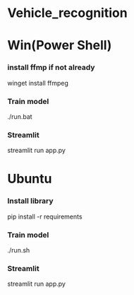 # Vehicle_recognition
# Win(Power Shell)
### install ffmp if not already
  winget install ffmpeg
### Train model
  ./run.bat
### Streamlit
streamlit run app.py

# Ubuntu
### Install library
  pip install -r requirements
### Train model
  ./run.sh
### Streamlit
  streamlit run app.py
